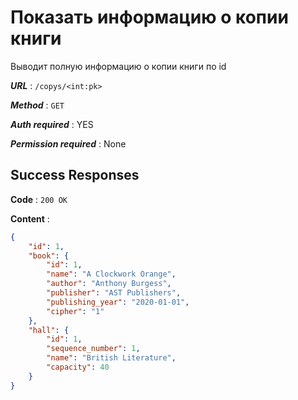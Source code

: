 # Показать информацию о копии книги

Выводит полную информацию о копии книги по id

***URL*** : `/copys/<int:pk>`

***Method*** : `GET`

***Auth required*** : YES

***Permission required*** : None

## Success Responses

**Code** : `200 OK`

**Content** :

```json
{
    "id": 1,
    "book": {
        "id": 1,
        "name": "A Clockwork Orange",
        "author": "Anthony Burgess",
        "publisher": "AST Publishers",
        "publishing_year": "2020-01-01",
        "cipher": "1"
    },
    "hall": {
        "id": 1,
        "sequence_number": 1,
        "name": "British Literature",
        "capacity": 40
    }
}
```